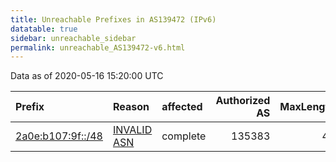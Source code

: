 ```yaml
---
title: Unreachable Prefixes in AS139472 (IPv6)
datatable: true
sidebar: unreachable_sidebar
permalink: unreachable_AS139472-v6.html
---
```


Data as of 2020-05-16 15:20:00 UTC


<div class="datatable-begin"></div>

| Prefix                                                       | Reason                                                                                                    | affected   |   Authorized AS |   MaxLength | Anchor                                         |   unreachable /48s |
|:-------------------------------------------------------------|:----------------------------------------------------------------------------------------------------------|:-----------|----------------:|------------:|:-----------------------------------------------|-------------------:|
| [2a0e:b107:9f::/48](https://stat.ripe.net/2a0e:b107:9f::/48) | [INVALID ASN](https://rpki-validator.ripe.net/announcement-preview?asn=AS139472&prefix=2a0e:b107:9f::/48) | complete   |          135383 |          48 | [RIPE](unreachable_RIPE_NCC_RPKI_Root-v6.html) |                  1 |

<div class="datatable-end"></div>